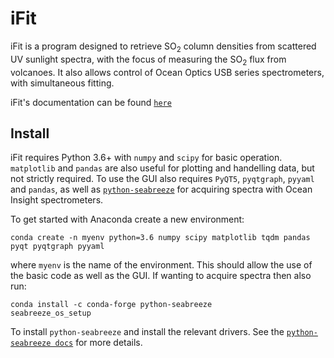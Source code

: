 # iFit

iFit is a program designed to retrieve SO<sub>2</sub> column densities from scattered UV sunlight spectra, with the focus of measuring the SO<sub>2</sub> flux from volcanoes. It also allows control of Ocean Optics USB series spectrometers, with simultaneous fitting.

iFit's documentation can be found [`here`](https://ifit.readthedocs.io/en/latest/)

## Install

iFit requires Python 3.6+ with `numpy` and `scipy` for basic operation. `matplotlib` and `pandas` are also useful for plotting and handelling data, but not strictly required. To use the GUI also requires `PyQT5`, `pyqtgraph`, `pyyaml` and `pandas`, as well as [`python-seabreeze`](https://github.com/ap--/python-seabreeze) for acquiring spectra with Ocean Insight spectrometers.

To get started with Anaconda create a new environment:

```conda create -n myenv python=3.6 numpy scipy matplotlib tqdm pandas pyqt pyqtgraph pyyaml```

where `myenv` is the name of the environment. This should allow the use of the basic code as well as the GUI. If wanting to acquire spectra then also run:

```
conda install -c conda-forge python-seabreeze
seabreeze_os_setup
```

To install `python-seabreeze` and install the relevant drivers. See the [`python-seabreeze docs`](https://python-seabreeze.readthedocs.io/en/latest/) for more details.
